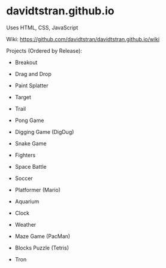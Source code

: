 # davidtstran.github.io

Uses HTML, CSS, JavaScript

Wiki: https://github.com/davidtstran/davidtstran.github.io/wiki 

Projects (Ordered by Release): 

  - Breakout
  
  - Drag and Drop
  
  - Paint Splatter
  
  - Target
  
  - Trail
        
  - Pong Game
  
  - Digging Game (DigDug)
  
  - Snake Game
  
  - Fighters

  - Space Battle

  - Soccer
  
  - Platformer (Mario)
  
  - Aquarium
  
  - Clock
  
  - Weather
  
  - Maze Game (PacMan)
  
  - Blocks Puzzle (Tetris)
  
  - Tron

